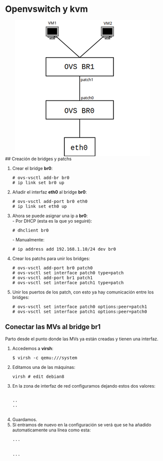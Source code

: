 # Openvswitch y kvm
<div align="center">
<img align=center src=images/diagrama1.png border=0>
</div>
## Creación de bridges y patchs
<ol>
<li>Crear el bridge <b>br0</b>:</li>

<pre>
# ovs-vsctl add-br br0
# ip link set br0 up
</pre>
<li>Añadir el interfaz <b>eth0</b> al bridge <b>br0</b>:
<pre>
# ovs-vsctl add-port br0 eth0
# ip link set eth0 up
</pre>
<li>Ahora se puede asignar una ip a <b>br0</b>:</li>
- Por DHCP (esta es la que yo seguiré):
<pre>
# dhclient br0
</pre>
- Manualmente:
<pre>
# ip address add 192.168.1.10/24 dev br0
</pre>
<li>Crear los patchs para unir los bridges:</li>
<pre>
# ovs-vsctl add-port br0 patch0
# ovs-vsctl set interface patch0 type=patch
# ovs-vsctl add-port br1 patch1
# ovs-vsctl set interface patch1 type=patch
</pre>
<li>Unir los puertos de los patch, con esto ya hay comunicación entre los bridges:</li>
<pre>
# ovs-vsctl set interface patch0 options:peer=patch1 
# ovs-vsctl set interface patch1 options:peer=patch0 
</pre>
</ol>

## Conectar las MVs al bridge br1
Parto desde el punto donde las MVs ya están creadas y tienen una interfaz.
<ol>
<li>Accedemos a <b>virsh</b>:
<pre>
$ virsh -c qemu:///system
</pre>
</li>
<li>Editamos una de las máquinas:
<pre>
virsh # edit debian8
</pre>
</li>
<li>En la zona de interfaz de red configuramos dejando estos dos valores:
<pre>
<interface type='bridge'>
..
..
<virtualport type='openvswitch'/>
</pre>
</li>
<li>Guardamos.</li>
<li>Si entramos de nuevo en la configuración se verá que se ha añadido automaticamente una línea como esta:
<pre>
...
<parameters interfaceid='c7e2363e8.....' />
</virtualpor>
...
</pre>
</li>
</ol>
